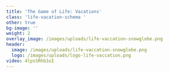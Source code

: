 ```yaml
---
title: 'The Game of Life: Vacations'
class: 'life-vacation-schema '
other: true
bg-image: ''
weight: 2
overlay_image: /images/uploads/life-vaccation-snowglobe.png
header:
  image: /images/uploads/life-vaccation-snowglobe.png
  logo: /images/uploads/logo-life-vaccation.png
video: 4lpsSRhb1oI
---
```


